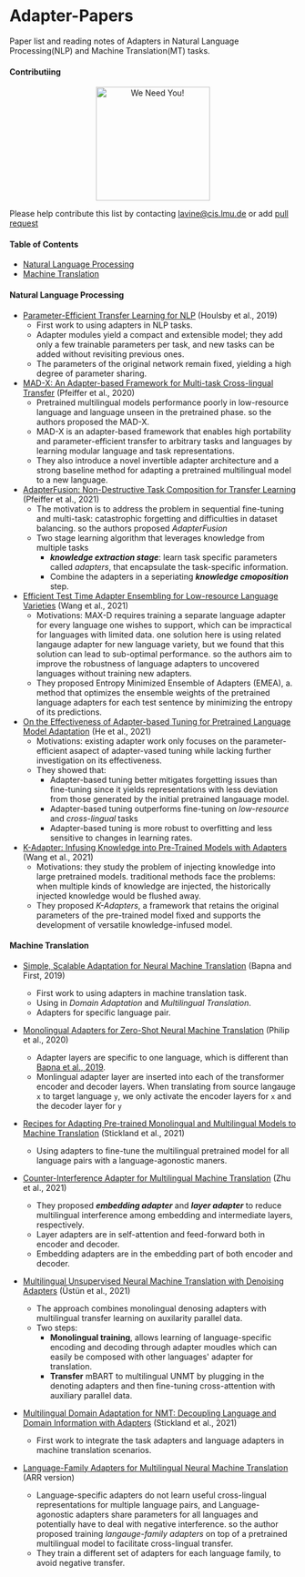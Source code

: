# Adapter-Papers

Paper list and reading notes of Adapters in Natural Language Processing(NLP) and Machine Translation(MT) tasks.



#### Contributiing

<p align="center">
  <img src="https://www.soccerantenna.com/wp-content/uploads/2020/06/We-Need-You-Blue-Bell-Community-Hub-1024x573.png" alt="We Need You!" height="200" width="200">
</p>

Please help contribute this list by contacting <lavine@cis.lmu.de> or add [pull request](https://github.com/lavine-lmu/Adapter-paper-list/pulls)



#### Table of Contents

+ [Natural Language Processing](#Natural-Language-Processing)
+ [Machine Translation](#Machine-Translation)



#### Natural Language Processing

+ [Parameter-Efficient Transfer Learning for NLP](http://proceedings.mlr.press/v97/houlsby19a.html) (Houlsby et al., 2019)
  + First work to using adapters in NLP tasks.
  + Adapter modules yield a compact and extensible model; they add only a few trainable parameters per task, and new tasks can be added without revisiting previous ones.
  + The parameters of the original network remain fixed, yielding a high degree of parameter sharing. 
+ [MAD-X: An Adapter-based Framework for Multi-task Cross-lingual Transfer](https://arxiv.org/pdf/2005.00052.pdf) (Pfeiffer et al., 2020)
  + Pretrained multilingual models performance poorly in low-resource language and language unseen in the pretrained phase. so the authors proposed the MAD-X.
  + MAD-X is an adapter-based framework that enables high portability and parameter-efficient transfer to arbitrary tasks and languages by learning modular language and task representations. 
  + They also introduce a novel invertible adapter architecture and a strong baseline method for adapting a pretrained multilingual model to a new language.
+ [AdapterFusion: Non-Destructive Task Composition for Transfer Learning](https://aclanthology.org/2021.eacl-main.39.pdf) (Pfeiffer et al., 2021)
  + The motivation is to address the problem in sequential fine-tuning and multi-task: catastrophic forgetting and difficulties in dataset balancing. so the authors proposed *AdapterFusion*
  + Two stage learning algorithm that leverages knowledge from multiple tasks
    + ***knowledge extraction stage***: learn task specific parameters called *adapters*, that encapsulate the task-specific information.
    + Combine the adapters in a seperiating ***knowledge cmoposition*** step.
+ [Efficient Test Time Adapter Ensembling for Low-resource Language Varieties](https://aclanthology.org/2021.findings-emnlp.63.pdf) (Wang et al., 2021)
  + Motivations: MAX-D requires training a separate language adapter for every language one wishes to support, which can be impractical for languages with limited data. one solution here is using related langauge adapter for new language variety, but we found that this solution can lead to sub-optimal performance. so the authors aim to improve the robustness of language adapters to uncovered languages without training new adapters.
  + They proposed Entropy Minimized Ensemble of Adapters (EMEA), a. method that optimizes the ensemble weights of the pretrained language adapters for each test sentence by minimizing the entropy of its predictions.
+ [On the Effectiveness of Adapter-based Tuning for Pretrained Language Model Adaptation](https://aclanthology.org/2021.acl-long.172.pdf) (He et al., 2021)
  + Motivations: existing adapter work only focuses on the parameter-efficient asapect of adapter-vased tuning while lacking further investigation on its effectiveness.
  + They showed that:
    + Adapter-based tuning better mitigates forgetting issues than fine-tuning since it yields representations with less deviation from those generated by the initial pretrained langauage model.
    + Adapter-based tuning outperforms fine-tuning on *low-resource* and *cross-lingual* tasks
    + Adapter-based tuning is more robust to overfitting and less sensitive to changes in learning rates.
+ [K-Adapter: Infusing Knowledge into Pre-Trained Models with Adapters](https://aclanthology.org/2021.findings-acl.121.pdf) (Wang et al., 2021)
  + Motivations: they study the problem of injecting knowledge into large pretrained models. traditional methods face the problems: when multiple kinds of knowledge are injected, the historically injected knowledge would be flushed away.
  + They proposed *K-Adapters*, a framework that retains the original parameters of the pre-trained model fixed and supports the development of versatile knowledge-infused model.



#### Machine Translation

+ [Simple, Scalable Adaptation for Neural Machine Translation](https://arxiv.org/pdf/1909.08478.pdf) (Bapna and First, 2019)
  + First work to using adapters in machine translation task.
  + Using in *Domain Adaptation* and *Multilingual Translation*.
  + Adapters for specific language pair.
+ [Monolingual Adapters for Zero-Shot Neural Machine Translation](https://aclanthology.org/2020.emnlp-main.361.pdf) (Philip et al., 2020)
  + Adapter layers are specific to one language, which is different than [Bapna et al., 2019](https://arxiv.org/pdf/1909.08478.pdf).
  + Monlingual adapter layer are inserted into each of the transformer encoder and decoder layers. When translating from source langauge ```x``` to target language ```y```, we only activate the encoder layers for ```x``` and the decoder layer for ```y```  
+ [Recipes for Adapting Pre-trained Monolingual and Multilingual Models to Machine Translation](https://aclanthology.org/2021.eacl-main.301.pdf) (Stickland et al., 2021)
  + Using adapters to fine-tune the multilingual pretrained model for all language pairs with a language-agonostic maners.
+ [Counter-Interference Adapter for Multilingual Machine Translation](https://aclanthology.org/2021.findings-emnlp.240.pdf) (Zhu et al., 2021)
  + They proposed ***embedding adapter*** and ***layer adapter*** to reduce multilingual interference among embedding and intermediate layers, respectively.
  + Layer adapters are in self-attention and feed-forward both in encoder and decoder.
  + Embedding adapters are in the embedding part of both encoder and decoder.
+ [Multilingual Unsupervised Neural Machine Translation with Denoising Adapters](https://aclanthology.org/2021.emnlp-main.533.pdf) (Üstün et al., 2021)
  + The approach combines monolingual denosing adapters with multilingual transfer learning on auxilarity parallel data.
  + Two steps:
    + **Monolingual training**, allows learning of language-specific encoding and decoding through adapter moudles which can easily be composed with other languages' adapter for translation.
    + **Transfer** mBART to multilingual UNMT by plugging in the denoting adapters and then fine-tuning cross-attention with auxiliary parallel data.

+ [Multilingual Domain Adaptation for NMT: Decoupling Language and Domain Information with Adapters](https://aclanthology.org/2021.wmt-1.64.pdf) (Stickland et al., 2021)
  + First work to integrate the task adapters and language adapters in machine translation scenarios.

+ [Language-Family Adapters for Multilingual Neural Machine Translation](https://openreview.net/pdf?id=TS3flrd9wWY) (ARR version)
  + Language-specific adapters do not learn useful cross-lingual representations for multiple language pairs, and Language-agonostic adapters share parameters for all languages and potentially have to deal with negative interference. so the author proposed training *langauge-family adapters* on top of a pretrained multilingual model to facilitate cross-lingual transfer.
  + They train a different set of adapters for each language family, to avoid negative transfer.
